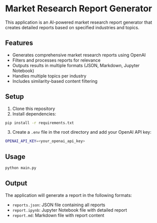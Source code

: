 # Market Research Report Generator

This application is an AI-powered market research report generator that creates detailed reports based on specified industries and topics.

## Features
- Generates comprehensive market research reports using OpenAI
- Filters and processes reports for relevance
- Outputs results in multiple formats (JSON, Markdown, Jupyter Notebook)
- Handles multiple topics per industry
- Includes similarity-based content filtering

## Setup

1. Clone this repository
2. Install dependencies:

```bash
pip install -r requirements.txt
```

3. Create a `.env` file in the root directory and add your OpenAI API key:

```bash
OPENAI_API_KEY=<your_openai_api_key>
```

## Usage

```bash
python main.py
```

## Output

The application will generate a report in the following formats:
- `reports.json`: JSON file containing all reports
- `report.ipynb`: Jupyter Notebook file with detailed report
- `report.md`: Markdown file with report content



